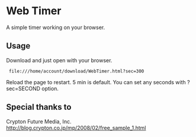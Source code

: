 Web Timer
=========
A simple timer working on your browser.

Usage
-----

Download and just open with your browser.

     file:///home/account/download/WebTimer.html?sec=300

Reload the page to restart. 5 min is default. You can set any seconds with ?sec=SECOND option.

Special thanks to
-----------------

Crypton Future Media, Inc.
http://blog.crypton.co.jp/mp/2008/02/free_sample_1.html
